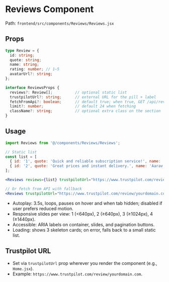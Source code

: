 # Reviews Component

Path: `frontend/src/components/Reviews/Reviews.jsx`

## Props
```ts
type Review = {
  id: string;
  quote: string;
  name: string;
  rating: number; // 1–5
  avatarUrl?: string;
};

interface ReviewsProps {
  reviews?: Review[];          // optional static list
  trustpilotUrl?: string;      // external URL for the pill + label
  fetchFromApi?: boolean;      // default true; when true, GET /api/reviews?limit=<limit>
  limit?: number;              // default 24 when fetching
  className?: string;          // optional extra class on the section
}
```

## Usage
```jsx
import Reviews from '@/components/Reviews/Reviews';

// Static list
const list = [
  { id: '1', quote: 'Quick and reliable subscription service!', name: 'Sujan', rating: 5 },
  { id: '2', quote: 'Great prices and instant delivery.', name: 'Aarav', rating: 5 },
];

<Reviews reviews={list} trustpilotUrl="https://www.trustpilot.com/review/yourdomain.com" fetchFromApi={false} />

// Or fetch from API with fallback
<Reviews trustpilotUrl="https://www.trustpilot.com/review/yourdomain.com" fetchFromApi={true} limit={30} />
```

- Autoplay: 3.5s, loops, pauses on hover and when tab hidden; disabled if user prefers reduced motion.
- Responsive slides per view: 1 (<640px), 2 (≥640px), 3 (≥1024px), 4 (≥1440px).
- Accessible: ARIA labels on container, slides, and pagination buttons.
- Loading: shows 3 skeleton cards; on error, falls back to a small static list.

## Trustpilot URL
- Set via `trustpilotUrl` prop wherever you render the component (e.g., `Home.jsx`).
- Example: `https://www.trustpilot.com/review/yourdomain.com`. 